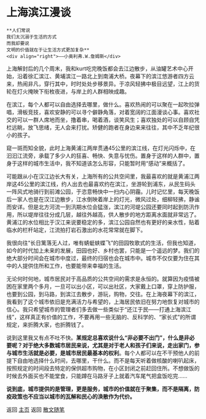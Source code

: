 # 上海滨江漫谈

```{tip}  
**人们常说  
我们太沉溺于生活的方式  
而我却要说  
文明的价值就在于让生活方式更加复杂**  
<div align="right">——小奥利弗.W.詹姆斯</div>
```


上海解封后的几个周末，我和kurt吃完晚饭都会去江边散步，从油罐艺术中心开始，沿着徐汇滨江、黄埔滨江一路北上到南浦大桥。夜幕下的滨江悠游者四方云来，热闹非凡，穿行其中，时时处处步移景异。于凉风轻拂中极目远望，江上的货轮在灯火掩映下衔枚夜进，与岸上的人群相映成趣。

在滨江，每个人都可以自由选择去哪里，做什么。喜欢热闹的可以聚在一起吹拉弹唱，滑板竞技，喜欢安静的可以寻个僻静角落，对着宽阔的江面漫谈心事。喜欢社交的可以一群人席地而坐，撸着串，喝着酒，谈笑风生；喜欢独处的可以自顾自凭栏远眺，放飞思绪，无人会来打扰。矫健的跑者在身边来来往往，其中不乏年纪很小的孩子。

窥一斑而知全貌，此时上海黄浦江两岸贯通45公里的滨江线，在灯光闪烁中，在汩汩江流旁，承载了多少人的狂喜、畅快、失意与忧伤。置身于这样的人群中，置身于这样的城市生活中，我不知道该怎么形容，只能暂时用“感动”来概括了。

可能跟从小在汉江边长大有关，上海所有的公共空间里，我最喜欢的就是黄浦江两岸这45公里的滨江线，约人出去也最喜欢约在滨江，坐游轮到浦东，从民生码头一阵风式地骑行到前滩公园，于恣意畅快中一扫内心阴霾。儿时记忆里，每天晚饭后一家人也是在汉江边散步，江水倒映着岸上的灯光，微风过处，细柳轻拂，静谧而安详。但是北方河流一到汛期水位会猛涨，滨江的河堤公园还要同时起到防汛作用，所以堤岸往往分成几层，越往外越高，供人散步的地方距离水面就非常远了。黄浦江的水位相比于汉江来说要稳定的多，滨江公园自然也有更好的亲水性，贴着临水的栏杆站定，江流拍打岩石激出的水花常常就在脚下。
 
我很向往“长日篱落无人过，唯有蜻蜓蛱蝶飞”的田园牧歌式的生活，但我也知道，如今的时代加上未来的发展，田园也好、乡村也罢，只能是一个遥远的梦。我们的绝大部分时间会在城市中度过，最终的归宿也会在城市中。城市不仅仅要为住在其中的人提供住所和工作，也要能带来幸福的生活。

无论何时何地，城市居民对于高品质的公共空间的需求是永恒的。就算因为疫情被困在家里两个多月，一旦可以出小区，可以出社区，大家戴上口罩，穿上防护服，也要到公园，到马路，到滨江去散步，游玩，购物，交往。在上海夜幕下的滨江，我看到了这个城市依旧是充满活力与希望的，上海居民依旧在努力地恢复对城市的信心。我只希望城市的管理者们多去做一些类似于“还江于民——打通上海滨江线”，这样真正有价值的工作，不要再用一些无脑的、反科学的、“家长式”的所谓规定，来折腾大家，也折腾钱了。

说到这里我又有点不吐不快。**某规定总喜欢说什么“非必要不出门”，什么是非必要呢？对于绝大多数城市居民来说，尤其是对于老人和孩子们来说，走出家门，参与城市生活就是必要，是城市居民最基本的权利**。每个人都可以在不干预他人的前提下自由地选择什么时间，去哪里，干什么。而不是每天听着做核酸的喇叭起床，按照规定的时间段去特定的保供超市购物，在小区封闭之前赶回住所。不想做饭的时候去外面买也不能堂食，只能蹲在马路牙子上就着汽车尾气把盒饭吃完……

**说到底，城市提供的是管理，更是服务，城市的价值就在于聚集，而不是隔离，防疫政策也不应当以城市的瓦解和民心的涣散作为代价。**



返回 [主页](../../../intro.md) 
返回 [散文随笔](../../../posts/essaycollection.md)